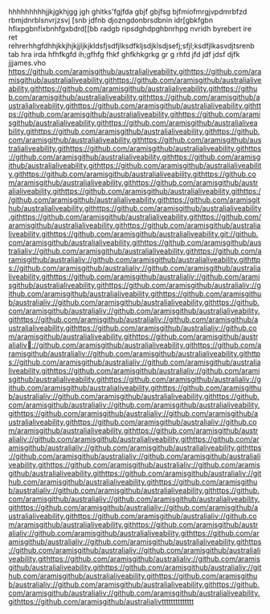 hhhhhhhhhjjkjgkhjgg jgh ghitks'fgjfda gbjf gbjfsg bjfmiofmrgjvpdmrbfzd
rbmjdnrblsnvrjzsvj [snb jdfnb djozngdonbrsdbnin idr[gbkfgbn hfixpgbnfixbnhfgxbdrd[[bb radgb ripsdghdpghbnrhpg nvridh byrebert ire ret rehrerhhgfdhhjkkjhjkjjljkjkldsfjsdfjlksdfkljsdjklsdjsefj;sfjl;ksdfjlkasvdjtsrenb tab hra irda hfhfkgfd ih;gfhfg fhkf ghfkhkgrkg gr
g rhfd jfd jdf jdsf djfk jjjames.vho
https://github.com/aramisgithub/australialiveability.githttps://github.com/aramisgithub/australialiveability.githttps://github.com/aramisgithub/australialiveability.githttps://github.com/aramisgithub/australialiveability.githttps://github.com/aramisgithub/australialiveability.githttps://github.com/aramisgithub/australialiveability.githttps://github.com/aramisgithub/australialiveability.githttps://github.com/aramisgithub/australialiveability.githttps://github.com/aramisgithub/australialiveability.githttps://github.com/aramisgithub/australialiveability.githttps://github.com/aramisgithub/australialiveability.githttps://github.com/aramisgithub/australialiveability.githttps://github.com/aramisgithub/australialiveability.githttps://github.com/aramisgithub/australialiveability.githttps://github.com/aramisgithub/australialiveability.githttps://github.com/aramisgithub/australialiveability.githttps://github.com/aramisgithub/australialiveability.githttps://github.com/aramisgithub/australialiveability.githttps://github.com/aramisgithub/australialiveability.githttps://github.com/aramisgithub/australialiveability.githttps://github.com/aramisgithub/australialiveability.githttps://github.com/aramisgithub/australialiveability.githttps://github.com/aramisgithub/australialiveability.githttps://github.com/aramisgithub/australialiveability.githttps://github.com/aramisgithub/australialiveability.githttps://github.com/aramisgithub/australialiveability.githttps://github.com/aramisgithub/australialiveability.githttps://github.com/aramisgithub/australialiveability.git://github.com/aramisgithub/australialiveability.githttps://github.com/aramisgithub/australialiv://github.com/aramisgithub/australialiveability.githttps://github.com/aramisgithub/australialiv://github.com/aramisgithub/australialiveability.githttps://github.com/aramisgithub/australialiv://github.com/aramisgithub/australialiveability.githttps://github.com/aramisgithub/australialiv://github.com/aramisgithub/australialiveability.githttps://github.com/aramisgithub/australialiv://github.com/aramisgithub/australialiveability.githttps://github.com/aramisgithub/australialiv://github.com/aramisgithub/australialiveability.githttps://github.com/aramisgithub/australialiv://github.com/aramisgithub/australialiveability.githttps://github.com/aramisgithub/australialiv://github.com/aramisgithub/australialiveability.githttps://github.com/aramisgithub/australialiv://github.com/aramisgithub/australialiveability.githttps://github.com/aramisgithub/australialiv://github.com/aramisgithub/australialiveability.githttps://github.com/aramisgithub/australialiv://github.com/aramisgithub/australialiveability.githttps://github.com/aramisgithub/australialiv://github.com/aramisgithub/australialiveability.githttps://github.com/aramisgithub/australialiv://github.com/aramisgithub/australialiveability.githttps://github.com/aramisgithub/australialiv://github.com/aramisgithub/australialiveability.githttps://github.com/aramisgithub/australialiv://github.com/aramisgithub/australialiveability.githttps://github.com/aramisgithub/australialiv://github.com/aramisgithub/australialiveability.githttps://github.com/aramisgithub/australialiv://github.com/aramisgithub/australialiveability.githttps://github.com/aramisgithub/australialiv://github.com/aramisgithub/australialiveability.githttps://github.com/aramisgithub/australialiv://github.com/aramisgithub/australialiveability.githttps://github.com/aramisgithub/australialiv://github.com/aramisgithub/australialiveability.githttps://github.com/aramisgithub/australialiv://github.com/aramisgithub/australialiveability.githttps://github.com/aramisgithub/australialiv://github.com/aramisgithub/australialiveability.githttps://github.com/aramisgithub/australialiv://github.com/aramisgithub/australialiveability.githttps://github.com/aramisgithub/australialiv://github.com/aramisgithub/australialiveability.githttps://github.com/aramisgithub/australialiv://github.com/aramisgithub/australialiveability.githttps://github.com/aramisgithub/australialiv://github.com/aramisgithub/australialiveability.githttps://github.com/aramisgithub/australialiv://github.com/aramisgithub/australialiveability.githttps://github.com/aramisgithub/australialiv://github.com/aramisgithub/australialiveability.githttps://github.com/aramisgithub/australialiv://github.com/aramisgithub/australialiveability.githttps://github.com/aramisgithub/australialiv://github.com/aramisgithub/australialiveability.githttps://github.com/aramisgithub/australialiv://github.com/aramisgithub/australialiveability.githttps://github.com/aramisgithub/australialiv://github.com/aramisgithub/australialiveability.githttps://github.com/aramisgithub/australialiv://github.com/aramisgithub/australialiveability.githttps://github.com/aramisgithub/australialiv://github.com/aramisgithub/australialiveability.githttps://github.com/aramisgithub/australialivtttttttttttttt


